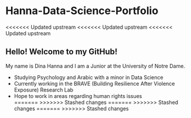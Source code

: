 # Hanna-Data-Science-Portfolio
<<<<<<< Updated upstream
<<<<<<< Updated upstream
<<<<<<< Updated upstream
## Hello! Welcome to my GitHub!
My name is Dina Hanna and I am a Junior at the University of Notre Dame.
<ul>
  <li>Studying Psychology and Arabic with a minor in Data Science</li>
  <li>Currently working in the BRAVE (Building Resilience After Violence Exposure) Research Lab </li>
  <li>Hope to work in areas regarding human rights issues</li>
=======
>>>>>>> Stashed changes
=======
>>>>>>> Stashed changes
=======
>>>>>>> Stashed changes

